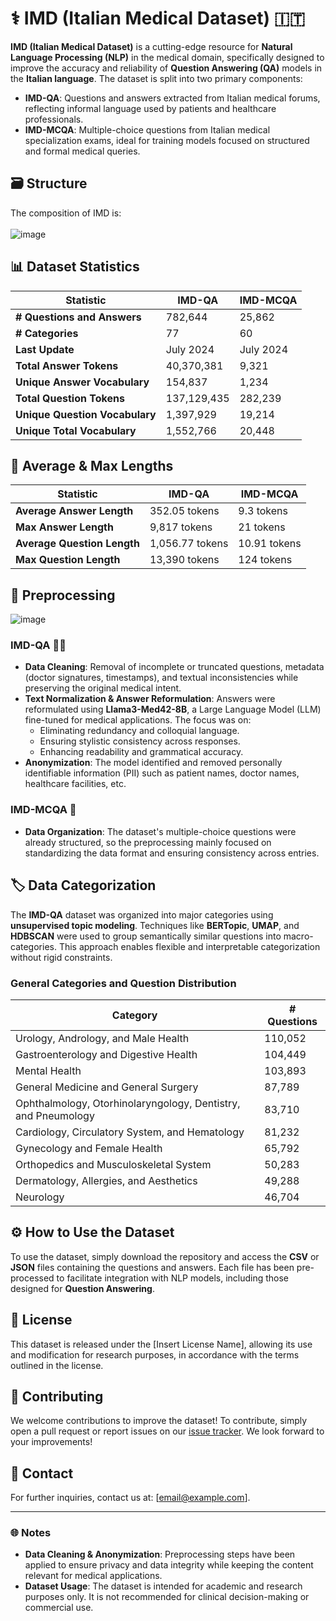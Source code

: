 # ⚕️ IMD (Italian Medical Dataset) 🇮🇹

**IMD (Italian Medical Dataset)** is a cutting-edge resource for **Natural Language Processing (NLP)** in the medical domain, specifically designed to improve the accuracy and reliability of **Question Answering (QA)** models in the **Italian language**. The dataset is split into two primary components:

- **IMD-QA**: Questions and answers extracted from Italian medical forums, reflecting informal language used by patients and healthcare professionals.
- **IMD-MCQA**: Multiple-choice questions from Italian medical specialization exams, ideal for training models focused on structured and formal medical queries.

## 🗃️ Structure
The composition of IMD is: <br><br>
![image](https://github.com/user-attachments/assets/de1bb95e-0163-4dcc-af01-79f40718c4e6)

## 📊 Dataset Statistics

| Statistic                        | IMD-QA                  | IMD-MCQA              |
|-----------------------------------|-------------------------|-----------------------|
| **# Questions and Answers**       | 782,644                 | 25,862                |
| **# Categories**                  | 77                      | 60                    |
| **Last Update**                   | July 2024               | July 2024             |
| **Total Answer Tokens**           | 40,370,381              | 9,321                 |
| **Unique Answer Vocabulary**      | 154,837                 | 1,234                 |
| **Total Question Tokens**         | 137,129,435             | 282,239               |
| **Unique Question Vocabulary**    | 1,397,929               | 19,214                |
| **Unique Total Vocabulary**       | 1,552,766               | 20,448                |

## 📏 Average & Max Lengths

| Statistic                        | IMD-QA                  | IMD-MCQA              |
|-----------------------------------|-------------------------|-----------------------|
| **Average Answer Length**         | 352.05 tokens           | 9.3 tokens            |
| **Max Answer Length**             | 9,817 tokens            | 21 tokens             |
| **Average Question Length**       | 1,056.77 tokens         | 10.91 tokens          |
| **Max Question Length**           | 13,390 tokens           | 124 tokens            |

## 🧹 Preprocessing

![image](https://github.com/user-attachments/assets/99796ea8-d27f-408b-92c6-4ecc9e9f808e)


### IMD-QA 🧑‍⚕️

- **Data Cleaning**: Removal of incomplete or truncated questions, metadata (doctor signatures, timestamps), and textual inconsistencies while preserving the original medical intent.
- **Text Normalization & Answer Reformulation**: Answers were reformulated using **Llama3-Med42-8B**, a Large Language Model (LLM) fine-tuned for medical applications. The focus was on:
  - Eliminating redundancy and colloquial language.
  - Ensuring stylistic consistency across responses.
  - Enhancing readability and grammatical accuracy.
- **Anonymization**: The model identified and removed personally identifiable information (PII) such as patient names, doctor names, healthcare facilities, etc.

### IMD-MCQA 📝

- **Data Organization**: The dataset's multiple-choice questions were already structured, so the preprocessing mainly focused on standardizing the data format and ensuring consistency across entries.

## 🏷️ Data Categorization

The **IMD-QA** dataset was organized into major categories using **unsupervised topic modeling**. Techniques like **BERTopic**, **UMAP**, and **HDBSCAN** were used to group semantically similar questions into macro-categories. This approach enables flexible and interpretable categorization without rigid constraints.

### General Categories and Question Distribution

| **Category**                                           | **# Questions** |
|--------------------------------------------------------|-----------------|
| Urology, Andrology, and Male Health                    | 110,052         |
| Gastroenterology and Digestive Health                  | 104,449         |
| Mental Health                                          | 103,893         |
| General Medicine and General Surgery                   | 87,789          |
| Ophthalmology, Otorhinolaryngology, Dentistry, and Pneumology | 83,710       |
| Cardiology, Circulatory System, and Hematology         | 81,232          |
| Gynecology and Female Health                           | 65,792          |
| Orthopedics and Musculoskeletal System                 | 50,283          |
| Dermatology, Allergies, and Aesthetics                 | 49,288          |
| Neurology                                              | 46,704          |

## ⚙️ How to Use the Dataset

To use the dataset, simply download the repository and access the **CSV** or **JSON** files containing the questions and answers. Each file has been pre-processed to facilitate integration with NLP models, including those designed for **Question Answering**.

## 📜 License

This dataset is released under the [Insert License Name], allowing its use and modification for research purposes, in accordance with the terms outlined in the license.

## 🤝 Contributing

We welcome contributions to improve the dataset! To contribute, simply open a pull request or report issues on our [issue tracker](https://github.com/[Username]/IMD/issues). We look forward to your improvements!

## 📧 Contact

For further inquiries, contact us at: [email@example.com].

---

### 🌐 Notes

- **Data Cleaning & Anonymization**: Preprocessing steps have been applied to ensure privacy and data integrity while keeping the content relevant for medical applications.
- **Dataset Usage**: The dataset is intended for academic and research purposes only. It is not recommended for clinical decision-making or commercial use.
